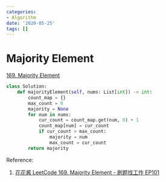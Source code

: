 ```yaml
---
categories:
- Algorithm
date: '2020-05-25'
tags: []
---
```


# Majority Element

[169. Majority Element](https://leetcode.com/problems/majority-element/)

```python
class Solution:
    def majorityElement(self, nums: List[int]) -> int:
        count_map = {}
        max_count = 0
        majority = None
        for num in nums:
            cur_count = count_map.get(num, 0) + 1
            count_map[num] = cur_count
            if cur_count > max_count:
                majority = num
                max_count = cur_count
        return majority
```

Reference:

1. [花花酱 LeetCode 169. Majority Element - 刷题找工作 EP101](https://youtu.be/LPIvL-jvGdA)